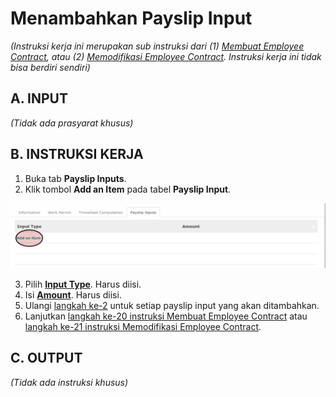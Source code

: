 # Menambahkan Payslip Input

*(Instruksi kerja ini merupakan sub instruksi dari (1) [Membuat Employee Contract](./membuat.md), atau (2) [Memodifikasi Employee Contract](./modifikasi.md). Instruksi kerja ini tidak bisa berdiri sendiri)*

## A. INPUT

*(Tidak ada prasyarat khusus)*

## B. INSTRUKSI KERJA

1. Buka tab **Payslip Inputs**.
2. <a name="l2">Klik</a> tombol **Add an Item** pada tabel **Payslip Input**.

![](../../img/employee-contract/tombol-add-payslip-input.png)

3. Pilih **[Input Type](./penjelasan.md#field-input-type)**. Harus diisi.
4. Isi **[Amount](./penjelasan.md#field-input-type-amount)**. Harus diisi.
5. Ulangi [langkah ke-2](#l2) untuk setiap payslip input yang akan ditambahkan.
6. Lanjutkan [langkah ke-20 instruksi Membuat Employee Contract](./membuat.md#l20) atau [langkah ke-21 instruksi Memodifikasi Employee Contract](./modifikasi.md#l21).

## C. OUTPUT

*(Tidak ada instruksi khusus)*
